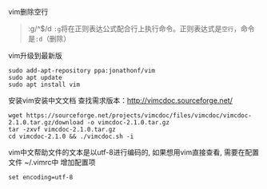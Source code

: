 vim删除空行
> :g/^$/d
`:g`将在正则表达公式配合行上执行命令。正则表达式是`空行`，命令是`:d`（删除）

vim升级到最新版
```
sudo add-apt-repository ppa:jonathonf/vim
sudo apt update
sudo apt install vim
```

安装vim安装中文文档
查找需求版本：http://vimcdoc.sourceforge.net/
```
wget https://sourceforge.net/projects/vimcdoc/files/vimcdoc/vimcdoc-2.1.0.tar.gz/download -o vimcdoc-2.1.0.tar.gz
tar -zxvf vimcdoc-2.1.0.tar.gz
cd vimcdoc-2.1.0 && ./vimcdoc.sh -i
```

vim中文帮助文件的文本是以utf-8进行编码的, 如果想用vim直接查看, 需要在配置文件 ~/.vimrc中 增加配置项
```
set encoding=utf-8
```

